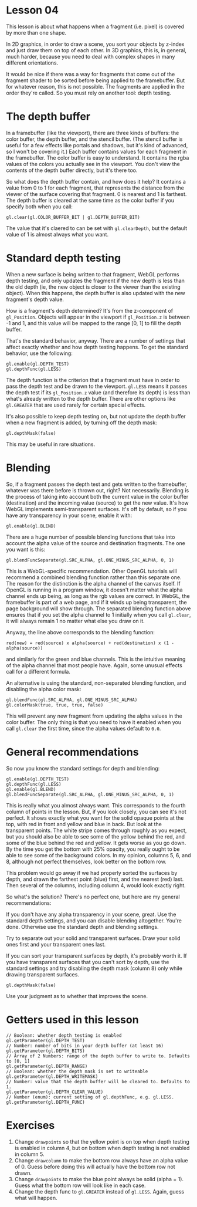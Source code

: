 # Lesson 04

This lesson is about what happens when a fragment (i.e. pixel) is covered by more than one shape.

In 2D graphics, in order to draw a scene, you sort your objects by z-index and just draw them on top
of each other. In 3D graphics, this is, in general, much harder, because you need to deal with
complex shapes in many different orientations.

It would be nice if there was a way for fragments that come out of the fragment shader to be sorted
before being applied to the framebuffer. But for whatever reason, this is not possible. The
fragments are applied in the order they're called. So you must rely on another tool: depth testing.

The depth buffer
===============

In a framebuffer (like the viewport), there are three kinds of buffers: the color buffer, the depth
buffer, and the stencil buffer. (The stencil buffer is useful for a few effects like portals and
shadows, but it's kind of advanced, so I won't be covering it.) Each buffer contains values for each
fragment in the framebuffer. The color buffer is easy to understand. It contains the rgba values of
the colors you actually see in the viewport. You don't view the contents of the depth buffer
directly, but it's there too.

So what does the depth buffer contain, and how does it help? It contains a value from 0 to 1 for
each fragment, that represents the distance from the viewer of the surface covering that fragment.
0 is nearest and 1 is farthest. The depth buffer is cleared at the same time as the color buffer if
you specify both when you call:

	gl.clear(gl.COLOR_BUFFER_BIT | gl.DEPTH_BUFFER_BIT)

The value that it's claered to can be set with `gl.clearDepth`, but the default value of 1 is almost
always what you want.

Standard depth testing
======================

When a new surface is being written to that fragment, WebGL performs depth testing, and only updates
the fragment if the new depth is less than the old depth (ie, the new object is closer to the viewer
than the existing object). When this happens, the depth buffer is also updated with the new
fragment's depth value.

How is a fragment's depth determined? It's from the z-component of `gl_Position`. Objects will
appear in the viewport if `gl_Position.z` is between -1 and 1, and this value will be mapped to the
range [0, 1] to fill the depth buffer.

That's the standard behavior, anyway. There are a number of settings that affect exactly whether and
how depth testing happens. To get the standard behavior, use the following:

	gl.enable(gl.DEPTH_TEST)
	gl.depthFunc(gl.LESS)

The depth function is the criterion that a fragment must have in order to pass the depth test and be
drawn to the viewport. `gl.LESS` means it passes the depth test if its `gl_Position.z` value (and
therefore its depth) is less than what's already written to the depth buffer. There are other
options like `gl.GREATER` that are used rarely for certain special effects.

It's also possible to keep depth testing on, but not update the depth buffer when a new fragment is
added, by turning off the depth mask:

	gl.depthMask(false)

This may be useful in rare situations.

Blending
========

So, if a fragment passes the depth test and gets written to the framebuffer, whatever was there
before is thrown out, right? Not necessarily. Blending is the process of taking into account both
the current value in the color buffer (destination) and the incoming value (source) to get the new
value. It's how WebGL implements semi-transparent surfaces. It's off by default, so if you have any
transparency in your scene, enable it with:

	gl.enable(gl.BLEND)

There are a huge number of possible blending functions that take into account the alpha value of the
source and destination fragments. The one you want is this:

	gl.blendFuncSeparate(gl.SRC_ALPHA, gl.ONE_MINUS_SRC_ALPHA, 0, 1)

This is a WebGL-specific recommendation. Other OpenGL tutorials will recommend a combined blending
function rather than this separate one. The reason for the distinction is the alpha channel of the
canvas itself. If OpenGL is running in a program window, it doesn't matter what the alpha channel
ends up being, as long as the rgb values are correct. In WebGL, the framebuffer is part of a web
page, and if it winds up being transparent, the page background will show through. The separated
blending function above ensures that if you set the alpha channel to 1 initially when you call
`gl.clear`, it will always remain 1 no matter what else you draw on it.

Anyway, the line above corresponds to the blending function:

	red(new) = red(source) x alpha(source) + red(destination) x (1 - alpha(source))

and similarly for the green and blue channels. This is the intuitive meaning of the alpha channel
that most people have. Again, some unusual effects call for a different formula.

An alternative is using the standard, non-separated blending function, and disabling the alpha color
mask:

	gl.blendFunc(gl.SRC_ALPHA, gl.ONE_MINUS_SRC_ALPHA)
	gl.colorMask(true, true, true, false)

This will prevent any new fragment from updating the alpha values in the color buffer. The only
thing is that you need to have it enabled when you call `gl.clear` the first time, since the alpha
values default to `0.0`.

General recommendations
=======================

So now you know the standard settings for depth and blending:

	gl.enable(gl.DEPTH_TEST)
	gl.depthFunc(gl.LESS)
	gl.enable(gl.BLEND)
	gl.blendFuncSeparate(gl.SRC_ALPHA, gl.ONE_MINUS_SRC_ALPHA, 0, 1)

This is really what you almost always want. This corresponds to the fourth column of points in the
lesson. But, if you look closely, you can see it's not perfect. It shows exactly what you want for
the solid opaque points at the top, with red in front and yellow and blue in back. But look at the
transparent points. The white stripe comes through roughly as you expect, but you should also be
able to see some of the yellow behind the red, and some of the blue behind the red and yellow. It
gets worse as you go down. By the time you get the bottom with 25% opacity, you really ought to be
able to see some of the background colors. In my opinion, columns 5, 6, and 8, although not perfect
themselves, look better on the bottom row.

This problem would go away if we had properly sorted the surfaces by depth, and drawn the farthest
point (blue) first, and the nearest (red) last. Then several of the columns, including column 4,
would look exactly right.

So what's the solution? There's no perfect one, but here are my general recommendations:

If you don't have any alpha transparency in your scene, great. Use the standard depth settings,
and you can disable blending altogether. You're done. Otherwise use the standard depth and blending
settings.

Try to separate out your solid and transparent surfaces. Draw your solid ones first and your
transparent ones last.

If you can sort your transparent surfaces by depth, it's probably worth it. If you have transparent
surfaces that you can't sort by depth, use the standard settings and try disabling the depth mask
(column 8) only while drawing transparent surfaces.

	gl.depthMask(false)

Use your judgment as to whether that improves the scene.

Getters used in this lesson
===========================

	// Boolean: whether depth testing is enabled
	gl.getParameter(gl.DEPTH_TEST)
	// Number: number of bits in your depth buffer (at least 16)
	gl.getParameter(gl.DEPTH_BITS)
	// Array of 2 Numbers: range of the depth buffer to write to. Defaults to [0, 1]
	gl.getParameter(gl.DEPTH_RANGE)
	// Boolean: whether the depth mask is set to writeable
	gl.getParameter(gl.DEPTH_WRITEMASK)
	// Number: value that the depth buffer will be cleared to. Defaults to 1.
	gl.getParameter(gl.DEPTH_CLEAR_VALUE)
	// Number (enum): current setting of gl.depthFunc, e.g. gl.LESS.
	gl.getParameter(gl.DEPTH_FUNC)

Exercises
=========

1. Change `drawpoints` so that the yellow point is on top when depth testing is enabled in column
4, but on bottom when depth testing is not enabled in column 5.
1. Change `drawcolumn` to make the bottom row always have an alpha value of 0. Guess before doing
this will actually have the bottom row not drawn.
1. Change `drawpoints` to make the blue point always be solid (alpha = 1). Guess what the bottom
row will look like in each case.
1. Change the depth func to `gl.GREATER` instead of `gl.LESS`. Again, guess what will happen.

